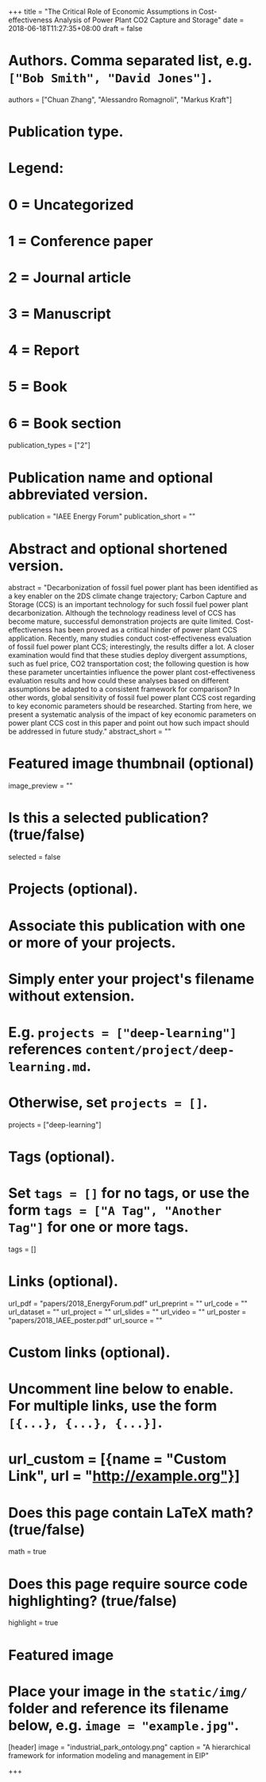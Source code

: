 +++
title = "The Critical Role of Economic Assumptions in Cost-effectiveness Analysis of Power Plant CO2 Capture and Storage"
date = 2018-06-18T11:27:35+08:00
draft = false

# Authors. Comma separated list, e.g. `["Bob Smith", "David Jones"]`.
authors = ["Chuan Zhang",  "Alessandro Romagnoli", "Markus Kraft"]

# Publication type.
# Legend:
# 0 = Uncategorized
# 1 = Conference paper
# 2 = Journal article
# 3 = Manuscript
# 4 = Report
# 5 = Book
# 6 = Book section
publication_types = ["2"]

# Publication name and optional abbreviated version.
publication = "IAEE Energy Forum"
publication_short = ""

# Abstract and optional shortened version.
abstract = "Decarbonization of fossil fuel power plant has been identified as a key enabler on the 2DS climate change trajectory; Carbon Capture and Storage (CCS) is an important technology for such fossil fuel power plant decarbonization. Although the technology readiness level of CCS has become mature, successful demonstration projects are quite limited. Cost-effectiveness has been proved as a critical hinder of power plant CCS application. Recently, many studies conduct cost-effectiveness evaluation of fossil fuel power plant CCS; interestingly, the results differ a lot. A closer examination would find that these studies deploy divergent assumptions, such as fuel price, CO2 transportation cost; the following question is how these parameter uncertainties influence the power plant cost-effectiveness evaluation results and how could these analyses based on different assumptions be adapted to a consistent framework for comparison? In other words, global sensitivity of fossil fuel power plant CCS cost regarding to key economic parameters should be researched. Starting from here, we present a systematic analysis of the impact of key economic parameters on power plant CCS cost in this paper and point out how such impact should be addressed in future study."
abstract_short = ""

# Featured image thumbnail (optional)
image_preview = ""

# Is this a selected publication? (true/false)
selected = false

# Projects (optional).
#   Associate this publication with one or more of your projects.
#   Simply enter your project's filename without extension.
#   E.g. `projects = ["deep-learning"]` references `content/project/deep-learning.md`.
#   Otherwise, set `projects = []`.
projects = ["deep-learning"]

# Tags (optional).
#   Set `tags = []` for no tags, or use the form `tags = ["A Tag", "Another Tag"]` for one or more tags.
tags = []

# Links (optional).
url_pdf = "papers/2018_EnergyForum.pdf"
url_preprint = ""
url_code = ""
url_dataset = ""
url_project = ""
url_slides = ""
url_video = ""
url_poster = "papers/2018_IAEE_poster.pdf"
url_source = ""

# Custom links (optional).
#   Uncomment line below to enable. For multiple links, use the form `[{...}, {...}, {...}]`.
# url_custom = [{name = "Custom Link", url = "http://example.org"}]

# Does this page contain LaTeX math? (true/false)
math = true

# Does this page require source code highlighting? (true/false)
highlight = true

# Featured image
# Place your image in the `static/img/` folder and reference its filename below, e.g. `image = "example.jpg"`.
[header]
image = "industrial_park_ontology.png"
caption = "A hierarchical framework for information modeling and management in EIP"

+++
